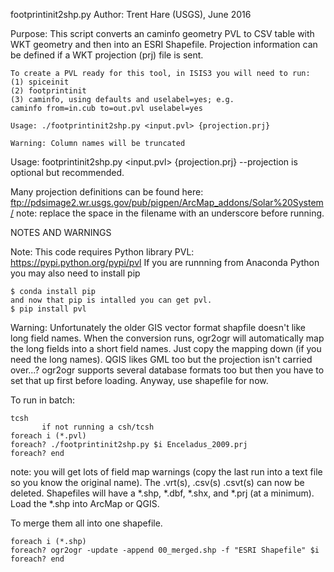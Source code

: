 footprintinit2shp.py
 Author: Trent Hare (USGS), June 2016

Purpose:  This script converts an caminfo geometry PVL to CSV table with WKT geometry and then into an ESRI Shapefile.
    Projection information can be defined if a WKT projection (prj) file is sent. 

    To create a PVL ready for this tool, in ISIS3 you will need to run:
    (1) spiceinit 
    (2) footprintinit 
    (3) caminfo, using defaults and uselabel=yes; e.g.
    caminfo from=in.cub to=out.pvl uselabel=yes

    Usage: ./footprintinit2shp.py <input.pvl> {projection.prj}
    
	Warning: Column names will be truncated
 
Usage: footprintinit2shp.py <input.pvl> {projection.prj}
 --projection is optional but recommended.

Many projection definitions can be found here:
ftp://pdsimage2.wr.usgs.gov/pub/pigpen/ArcMap_addons/Solar%20System/
note: replace the space in the filename with an underscore before running.

NOTES AND WARNINGS

Note: This code requires Python library PVL: https://pypi.python.org/pypi/pvl
If you are runnning from Anaconda Python you may also need to install pip
```
$ conda install pip
and now that pip is intalled you can get pvl.
$ pip install pvl
```

Warning: Unfortunately the older GIS vector format shapfile doesn't like long field names. When the conversion runs, ogr2ogr will automatically map the long fields into a short field names. Just copy the mapping down (if you need the long names). QGIS likes GML too but the projection isn't carried over...? ogr2ogr supports several database formats too but then you have to set that up first before loading. Anyway, use shapefile for now.

To run in batch:

```
tcsh 
       if not running a csh/tcsh
foreach i (*.pvl)
foreach? ./footprintinit2shp.py $i Enceladus_2009.prj
foreach? end
```

note: you will get lots of field map warnings (copy the last run into a text file so you know the original name). The .vrt(s), .csv(s) .csvt(s) can now be deleted.  Shapefiles will have a *.shp, *.dbf, *.shx, and *.prj (at a minimum). Load the *.shp into ArcMap or QGIS. 

To merge them all into one shapefile.
```
foreach i (*.shp)
foreach? ogr2ogr -update -append 00_merged.shp -f "ESRI Shapefile" $i
foreach? end
```
